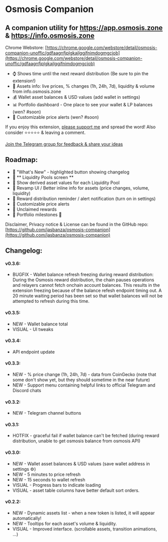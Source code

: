 # Osmosis Companion

## A companion utility for https://app.osmosis.zone & https://info.osmosis.zone

Chrome Webstore: [https://chrome.google.com/webstore/detail/osmosis-companion-unoffic/gdfaagnfjplgkajlggjfnimdogmgcjob](https://chrome.google.com/webstore/detail/osmosis-companion-unoffic/gdfaagnfjplgkajlggjfnimdogmgcjob)

- ⌚ Shows time until the next reward distribution (Be sure to pin the extension!)
- 🧪 Assets info: live prices, % changes (1h, 24h, 7d), liquidity & volume from info.osmosis.zone
- 💰 Wallet asset balances & USD values (add wallet in settings)
- 📊 Portfolio dashboard - One place to see your wallet & LP balances (wen? #soon)
- 🔔 Customizable price alerts (wen? #soon)

If you enjoy this extension, [please support me](https://app.starname.me/profile/jason) and spread the word!
Also consider ⭐⭐⭐⭐⭐ & leaving a comment.

[Join the Telegram group for feedback & share your ideas](https://t.me/OsmosisCompanionChat)

## Roadmap:

- 📌 "What's New" - highlighted button showing changelog
- 📌 ** Liquidity Pools screen **
- 📌 Show derived asset values for each Liquidity Pool
- 📌 Revamp UI / Better inline info for assets (price changes, volume, liquidity)
- 📌 Reward distribution reminder / alert notification (turn on in settings)
- 📌 Customizable price alerts
- 📌 Unclaimed rewards
- 📌 Portfolio milestones 🎉

Disclaimer, Privacy notice & License can be found in the GitHub repo:
[https://github.com/jasbanza/osmosis-companion](https://github.com/jasbanza/osmosis-companion)


## Changelog:

#### v0.3.6:
- BUGFIX - Wallet balance refresh freezing during reward distribution: During the Osmosis reward distribution, the chain pauses operations and relayers cannot fetch onchain account balances. This results in the extension freezing because of the balance refesh endpoint timing out. A 20 minute waiting period has been set so that wallet balances will not be attempted to refresh during this time.

#### v0.3.5:
- NEW - Wallet balance total
- VISUAL - UI tweaks

#### v0.3.4:
- API endpoint update

#### v0.3.3:
- NEW - % price change (1h, 24h, 7d) - data from CoinGecko
(note that some don't show yet, but they should sometime in the near future)
- NEW - Support menu containing helpful links to official Telegram and Discord chats

#### v0.3.2:
- NEW - Telegram channel buttons

#### v0.3.1:
- HOTFIX - graceful fail if wallet balance can't be fetched (during reward distribution, unable to get osmosis balance from osmosis API)

#### v0.3.0:
- NEW - Wallet asset balances & USD values (save wallet address in settings ⚙)
- NEW - 5 minutes to price refresh
- NEW - 15 seconds to wallet refresh
- VISUAL - Progress bars to indicate loading
- VISUAL - asset table columns have better default sort orders.

#### v0.2.2:
- NEW - Dynamic assets list - when a new token is listed, it will appear automatically!
- NEW - Tooltips for each asset's volume & liquidity.
- VISUAL - Improved interface. (scrollable assets, transition animations, ...)
